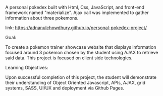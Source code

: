 A personal pokedex built with Html, Css, JavaScript, and front-end framework named "materialize". Ajax call was implemented to gather information about three pokemons.

link: https://adnanulchowdhury.github.io/personal-pokedex-project/

Goal:

To create a pokemon trainer showcase website that displays information focused around 3 pokemon chosen by the student using AJAX to retrieve said data. This project is focused on client side technologies.

Learning Objectives:

Upon successful completion of this project, the student will demonstrate their understanding of Object Oriented Javascript, APIs, AJAX, grid systems, SASS, UI/UX and deployment via Github Pages.
